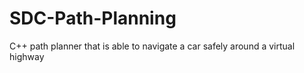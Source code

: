# SDC-Path-Planning
C++ path planner that is able to navigate a car safely around a virtual highway
